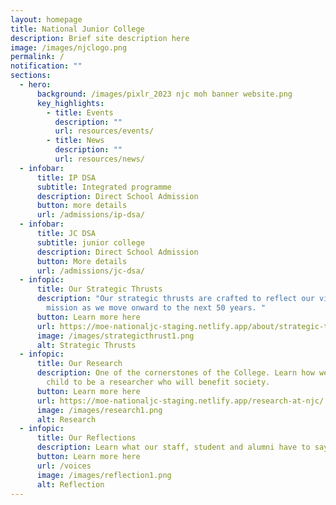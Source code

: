 ```yaml
---
layout: homepage
title: National Junior College
description: Brief site description here
image: /images/njclogo.png
permalink: /
notification: ""
sections:
  - hero:
      background: /images/pixlr_2023 njc moh banner website.png
      key_highlights:
        - title: Events
          description: ""
          url: resources/events/
        - title: News
          description: ""
          url: resources/news/
  - infobar:
      title: IP DSA
      subtitle: Integrated programme
      description: Direct School Admission
      button: more details
      url: /admissions/ip-dsa/
  - infobar:
      title: JC DSA
      subtitle: junior college
      description: Direct School Admission
      button: More details
      url: /admissions/jc-dsa/
  - infopic:
      title: Our Strategic Thrusts
      description: "Our strategic thrusts are crafted to reflect our vision and
        mission as we move onward to the next 50 years. "
      button: Learn more here
      url: https://moe-nationaljc-staging.netlify.app/about/strategic-thrusts
      image: /images/strategicthrust1.png
      alt: Strategic Thrusts
  - infopic:
      title: Our Research
      description: One of the cornerstones of the College. Learn how we nurture your
        child to be a researcher who will benefit society.
      button: Learn more here
      url: https://moe-nationaljc-staging.netlify.app/research-at-njc/
      image: /images/research1.png
      alt: Research
  - infopic:
      title: Our Reflections
      description: Learn what our staff, student and alumni have to say.
      button: Learn more here
      url: /voices
      image: /images/reflection1.png
      alt: Reflection
---
```

